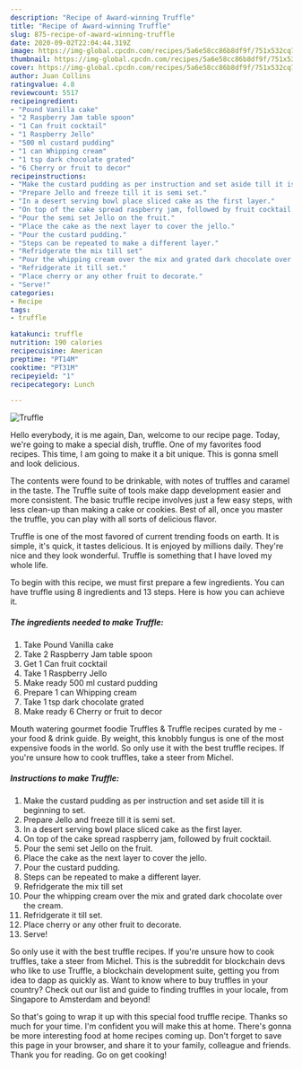 ```yaml
---
description: "Recipe of Award-winning Truffle"
title: "Recipe of Award-winning Truffle"
slug: 875-recipe-of-award-winning-truffle
date: 2020-09-02T22:04:44.319Z
image: https://img-global.cpcdn.com/recipes/5a6e58cc86b8df9f/751x532cq70/truffle-recipe-main-photo.jpg
thumbnail: https://img-global.cpcdn.com/recipes/5a6e58cc86b8df9f/751x532cq70/truffle-recipe-main-photo.jpg
cover: https://img-global.cpcdn.com/recipes/5a6e58cc86b8df9f/751x532cq70/truffle-recipe-main-photo.jpg
author: Juan Collins
ratingvalue: 4.8
reviewcount: 5517
recipeingredient:
- "Pound Vanilla cake"
- "2 Raspberry Jam table spoon"
- "1 Can fruit cocktail"
- "1 Raspberry Jello"
- "500 ml custard pudding"
- "1 can Whipping cream"
- "1 tsp dark chocolate grated"
- "6 Cherry or fruit to decor"
recipeinstructions:
- "Make the custard pudding as per instruction and set aside till it is beginning to set."
- "Prepare Jello and freeze till it is semi set."
- "In a desert serving bowl place sliced cake as the first layer."
- "On top of the cake spread raspberry jam, followed by fruit cocktail."
- "Pour the semi set Jello on the fruit."
- "Place the cake as the next layer to cover the jello."
- "Pour the custard pudding."
- "Steps can be repeated to make a different layer."
- "Refridgerate the mix till set"
- "Pour the whipping cream over the mix and grated dark chocolate over the cream."
- "Refridgerate it till set."
- "Place cherry or any other fruit to decorate."
- "Serve!"
categories:
- Recipe
tags:
- truffle

katakunci: truffle 
nutrition: 190 calories
recipecuisine: American
preptime: "PT14M"
cooktime: "PT31M"
recipeyield: "1"
recipecategory: Lunch

---
```



![Truffle](https://img-global.cpcdn.com/recipes/5a6e58cc86b8df9f/751x532cq70/truffle-recipe-main-photo.jpg)

Hello everybody, it is me again, Dan, welcome to our recipe page. Today, we're going to make a special dish, truffle. One of my favorites food recipes. This time, I am going to make it a bit unique. This is gonna smell and look delicious.

The contents were found to be drinkable, with notes of truffles and caramel in the taste. The Truffle suite of tools make dapp development easier and more consistent. The basic truffle recipe involves just a few easy steps, with less clean-up than making a cake or cookies. Best of all, once you master the truffle, you can play with all sorts of delicious flavor.

Truffle is one of the most favored of current trending foods on earth. It is simple, it's quick, it tastes delicious. It is enjoyed by millions daily. They're nice and they look wonderful. Truffle is something that I have loved my whole life.


To begin with this recipe, we must first prepare a few ingredients. You can have truffle using 8 ingredients and 13 steps. Here is how you can achieve it.

<!--inarticleads1-->

##### The ingredients needed to make Truffle:

1. Take Pound Vanilla cake
1. Take 2 Raspberry Jam table spoon
1. Get 1 Can fruit cocktail
1. Take 1 Raspberry Jello
1. Make ready 500 ml custard pudding
1. Prepare 1 can Whipping cream
1. Take 1 tsp dark chocolate grated
1. Make ready 6 Cherry or fruit to decor


Mouth watering gourmet foodie Truffles &amp; Truffle recipes curated by me - your food &amp; drink guide. By weight, this knobbly fungus is one of the most expensive foods in the world. So only use it with the best truffle recipes. If you&#39;re unsure how to cook truffles, take a steer from Michel. 

<!--inarticleads2-->

##### Instructions to make Truffle:

1. Make the custard pudding as per instruction and set aside till it is beginning to set.
1. Prepare Jello and freeze till it is semi set.
1. In a desert serving bowl place sliced cake as the first layer.
1. On top of the cake spread raspberry jam, followed by fruit cocktail.
1. Pour the semi set Jello on the fruit.
1. Place the cake as the next layer to cover the jello.
1. Pour the custard pudding.
1. Steps can be repeated to make a different layer.
1. Refridgerate the mix till set
1. Pour the whipping cream over the mix and grated dark chocolate over the cream.
1. Refridgerate it till set.
1. Place cherry or any other fruit to decorate.
1. Serve!


So only use it with the best truffle recipes. If you&#39;re unsure how to cook truffles, take a steer from Michel. This is the subreddit for blockchain devs who like to use Truffle, a blockchain development suite, getting you from idea to dapp as quickly as. Want to know where to buy truffles in your country? Check out our list and guide to finding truffles in your locale, from Singapore to Amsterdam and beyond! 

So that's going to wrap it up with this special food truffle recipe. Thanks so much for your time. I'm confident you will make this at home. There's gonna be more interesting food at home recipes coming up. Don't forget to save this page in your browser, and share it to your family, colleague and friends. Thank you for reading. Go on get cooking!
